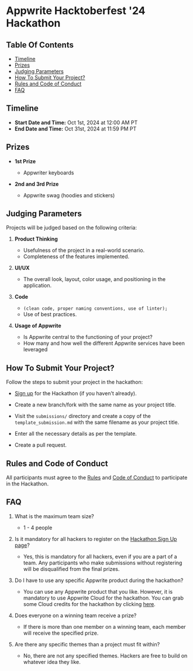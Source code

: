 # Appwrite Hacktoberfest '24 Hackathon

## Table Of Contents

- [Timeline](#timeline)
- [Prizes](#prizes)
- [Judging Parameters](#judging-parameters)
- [How To Submit Your Project?](#how-to-submit-your-project)
- [Rules and Code of Conduct](#rules-and-code-of-conduct)
- [FAQ](#faq)

## Timeline

* **Start Date and Time:** Oct 1st, 2024 at 12:00 AM PT
* **End Date and Time:** Oct 31st, 2024 at 11:59 PM PT

## Prizes

- **1st Prize**
  - Appwriter keyboards

- **2nd and 3rd Prize**

  - Appwrite swag (hoodies and stickers)

## Judging Parameters

Projects will be judged based on the following criteria:

1. **Product Thinking**
    - Usefulness of the project in a real-world scenario.
    - Completeness of the features implemented.

2. **UI/UX**
    - The overall look, layout, color usage, and positioning in the application.

3. **Code**
    - `(clean code, proper naming conventions, use of linter);`
    - Use of best practices.

4. **Usage of Appwrite**
    - Is Appwrite central to the functioning of your project?
    - How many and how well the different Appwrite services have been leveraged

## How To Submit Your Project?

Follow the steps to submit your project in the hackathon:

- [Sign up](https://apwr.dev/htf24-hackathon) for the Hackathon (if you haven't already).

- Create a new branch/fork with the same name as your project title.

- Visit the `submissions/` directory and create a copy of the `template_submission.md` with the same filename as your project title.

- Enter all the necessary details as per the template.

- Create a pull request.

## Rules and Code of Conduct

All participants must agree to the [Rules](RULES.md) and [Code of Conduct](CODE_OF_CONDUCT.md) to participate in the Hackathon.

## FAQ

1. What is the maximum team size?
    - 1 - 4 people

2. Is it mandatory for all hackers to register on the [Hackathon Sign Up page](https://apwr.dev/htf24-hackathon)?
    - Yes, this is mandatory for all hackers, even if you are a part of a team. Any participants who make submissions without registering will be disqualified from the final prizes.

3. Do I have to use any specific Appwrite product during the hackathon?
    - You can use any Appwrite product that you like. However, it is mandatory to use Appwrite Cloud for the hackathon. You can grab some Cloud credits for the hackathon by clicking [here](https://apwr.dev/hacktoberfest).

4. Does everyone on a winning team receive a prize?
    - If there is more than one member on a winning team, each member will receive the specified prize.

5. Are there any specific themes than a project must fit within?
    - No, there are not any specified themes. Hackers are free to build on whatever idea they like.